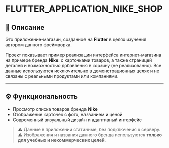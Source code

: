 # FLUTTER_APPLICATION_NIKE_SHOP

## 🧩 Описание
Это приложение-магазин, созданное на **Flutter** в целях изучения автором данного фреймворка. 

Проект показывает пример реализации интерфейса интернет-магазина на примере бренда **Nike**: с карточками товаров, а также страницей деталей и возможностью добавления в корзину (не реализованно).
Все данные используются исключительно в демонстрационных целях и не связаны с реальными продуктами или компаниями.

---

## ⚙️ Функциональность

- Просмотр списка товаров бренда **Nike**
- Отображение карточек с фото, названием и ценой
- Современный визуальный дизайн и адаптивный интерфейс

> ⚠️ Данные в приложении статичные, без подключения к серверу.
> ⚠️ Изображения и названия данного бренда используются **только для учебных и некоммерческих целей**.
